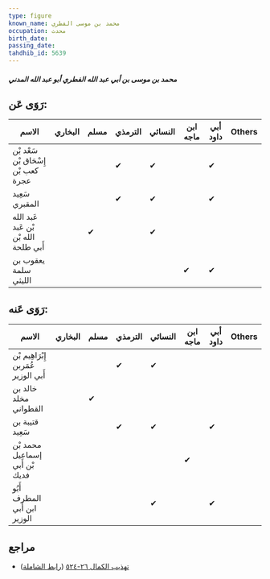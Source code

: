 ```yaml
---
type: figure
known_name: محمد بن موسى الفطري
occupation: محدث
birth_date:
passing_date:
tahdhib_id: 5639
---
```

##### محمد بن موسى بن أبي عبد الله الفطري أبو عبد الله المدني

## رَوَى عَن:
| الاسم                                 | البخاري | مسلم | الترمذي | النسائي | ابن ماجه | أبي داود | Others |
| ------------------------------------- | ------- | ---- | ------- | ------- | -------- | -------- | ------ |
| سَعْد بْن إِسْحَاق بْن كعب بْن عجرة   |         |      | ✔       | ✔       |          | ✔        |        |
| سَعِيد المقبري                        |         |      | ✔       | ✔       |          | ✔        |        |
| عَبد الله بْن عَبد الله بْن أَبي طلحة |         | ✔    |         | ✔       |          |          |        |
| يعقوب بن سلمة الليثي                  |         |      |         |         | ✔        | ✔        |        |
## رَوَى عَنه:
| الاسم                               | البخاري | مسلم | الترمذي | النسائي | ابن ماجه | أبي داود | Others |
| ----------------------------------- | ------- | ---- | ------- | ------- | -------- | -------- | ------ |
| إِبْرَاهِيم بْن عُمَربن أَبي الوزير |         |      | ✔       | ✔       |          |          |        |
| خالد بن مخلد القطواني               |         | ✔    |         |         |          |          |        |
| قتيبة بن سَعِيد                     |         |      | ✔       | ✔       |          | ✔        |        |
| محمد بْن إسماعيل بْن أَبي فديك      |         |      |         |         | ✔        |          |        |
| أَبُو المطرف ابن أَبي الوزير        |         |      |         | ✔       |          | ✔        |        |
## مراجع
- [تهذيب الكمال ٢٦-٥٢٤](obsidian://open?vault=Tahdhib-al-Kamal&file=Figures/٥٦٣٩-محمد%20بن%20موسى%20بن%20أبي%20عبد%20الله%20الفطري%20أبو%20عبد%20الله%20المدني) ([رابط الشاملة](https://shamela.ws/book/3722/14272))